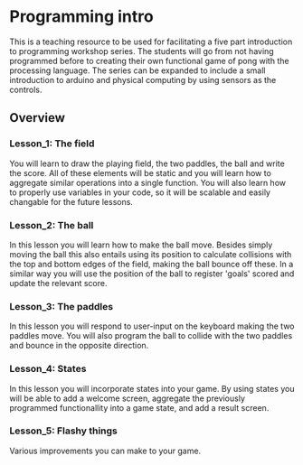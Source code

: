 # Programming intro

This is a teaching resource to be used for facilitating a five part introduction to programming workshop series. The students will go from not having programmed before to creating their own functional game of pong with the processing language. The series can be expanded to include a small introduction to arduino and physical computing by using sensors as the controls. 

## Overview

### Lesson_1: The field

You will learn to draw the playing field, the two paddles, the ball and write the score. All of these elements will be static and you will learn how to aggregate similar operations into a single function. You will also learn how to properly use variables in your code, so it will be scalable and easily changable for the future lessons.

### Lesson_2: The ball

In this lesson you will learn how to make the ball move. Besides simply moving the ball this also entails using its position to calculate collisions with the top and bottom edges of the field, making the ball bounce off these. In a similar way you will use the position of the ball to register 'goals' scored and update the relevant score. 

### Lesson_3: The paddles

In this lesson you will respond to user-input on the keyboard making the two paddles move. You will also program the ball to collide with the two paddles and bounce in the opposite direction. 

### Lesson_4: States 

In this lesson you will incorporate states into your game. By using states you will be able to add a welcome screen, aggregate the previously programmed functionallity into a game state, and add a result screen. 

### Lesson_5: Flashy things

Various improvements you can make to your game. 